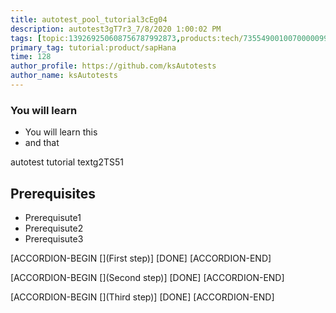 ```yaml
---
title: autotest_pool_tutorial3cEg04
description: autotest3gT7r3_7/8/2020 1:00:02 PM
tags: [topic:139269250608756787992873,products:tech/73554900100700000996,tutorial:experience/advanced]
primary_tag: tutorial:product/sapHana
time: 128
author_profile: https://github.com/ksAutotests
author_name: ksAutotests
---
```

### You will learn
- You will learn this
- and that

autotest tutorial textg2TS51

## Prerequisites
- Prerequisute1
- Prerequisute2
- Prerequisute3

[ACCORDION-BEGIN [](First step)]
[DONE]
[ACCORDION-END]

[ACCORDION-BEGIN [](Second step)]
[DONE]
[ACCORDION-END]

[ACCORDION-BEGIN [](Third step)]
[DONE]
[ACCORDION-END]

